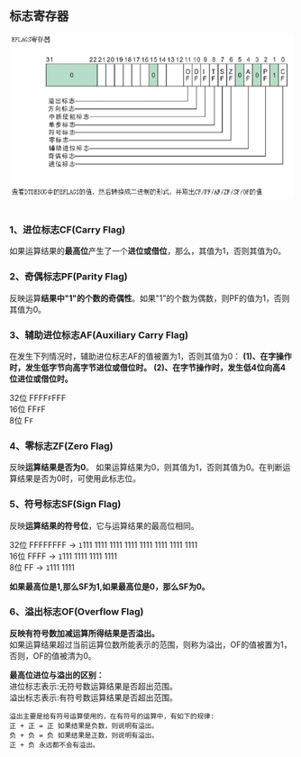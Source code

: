 ## 标志寄存器

<div align="center"> <img src="../images/eflags//_1_eflags.png" width=""/> </div><br>

### 1、进位标志CF(Carry Flag)
如果运算结果的**最高位**产生了一个**进位或借位**，那么，其值为1，否则其值为0。

### 2、奇偶标志PF(Parity Flag)
反映运算**结果中"1"的个数的奇偶性**。如果"1"的个数为偶数，则PF的值为1，否则其值为0。

### 3、辅助进位标志AF(Auxiliary Carry Flag)
在发生下列情况时，辅助进位标志AF的值被置为1，否则其值为0：
**(1)、在字操作时，发生低字节向高字节进位或借位时。**
**(2)、在字节操作时，发生低4位向高4位进位或借位时。**

32位 FFFF`F`FFF<br/>
16位 FF`F`F<br/>
8位  F`F`<br/>

### 4、零标志ZF(Zero Flag)
反映**运算结果是否为0**。
如果运算结果为0，则其值为1，否则其值为0。在判断运算结果是否为0时，可使用此标志位。

### 5、符号标志SF(Sign Flag)
反映**运算结果的符号位**，它与运算结果的最高位相同。

32位 FFFFFFFF -> `1`111 1111 1111 1111 1111 1111 1111 1111<br/>
16位 FFFF -> `1`111 1111 1111 1111<br/>
8位  FF   -> `1`111 1111<br/>

**如果最高位是1,那么SF为1,如果最高位是0，那么SF为0。**

### 6、溢出标志OF(Overflow Flag)
**反映有符号数加减运算所得结果是否溢出。**<br/>
如果运算结果超过当前运算位数所能表示的范围，则称为溢出，OF的值被置为1，否则，OF的值被清为0。

**最高位进位与溢出的区别：**<br/>
进位标志表示:无符号数运算结果是否超出范围。<br/>
溢出标志表示:有符号数运算结果是否超出范围。<br/>

```
溢出主要是给有符号运算使用的，在有符号的运算中，有如下的规律:
正 + 正 = 正 如果结果是负数，则说明有溢出。
负 + 负 = 负 如果结果是正数，则说明有溢出。
正 + 负 永远都不会有溢出。						
```






